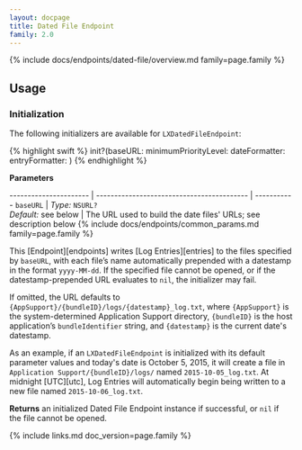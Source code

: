 ```yaml
---
layout: docpage
title: Dated File Endpoint
family: 2.0
---
```


{% include docs/endpoints/dated-file/overview.md family=page.family %}

## Usage

### Initialization

The following initializers are available for `LXDatedFileEndpoint`:

{% highlight swift %}
init?(baseURL: minimumPriorityLevel: dateFormatter: entryFormatter: )
{% endhighlight %}

**Parameters**

---------------------- | ------------------------------------------ | -----------
`baseURL`              | _Type:_ `NSURL?` <br> _Default:_ see below | The URL used to build the date files' URLs; see description below
{% include docs/endpoints/common_params.md family=page.family %}

This [Endpoint][endpoints] writes [Log Entries][entries] to the files specified by `baseURL`, with each file’s name automatically prepended with a datestamp in the format `yyyy-MM-dd`. If the specified file cannot be opened, or if the datestamp-prepended URL evaluates to `nil`, the initializer may fail.

If omitted, the URL defaults to `{AppSupport}/{bundleID}/logs/{datestamp}_log.txt`, where `{AppSupport}` is the system-determined Application Support directory, `{bundleID}` is the host application’s `bundleIdentifier` string, and `{datestamp}` is the current date's datestamp.

As an example, if an `LXDatedFileEndpoint` is initialized with its default parameter values and today's date is October 5, 2015, it will create a file in `Application Support/{bundleID}/logs/` named `2015-10-05_log.txt`. At midnight [UTC][utc], Log Entries will automatically begin being written to a new file named `2015-10-06_log.txt`.

**Returns** an initialized Dated File Endpoint instance if successful, or `nil` if the file cannot be opened.


{% include links.md doc_version=page.family %}
